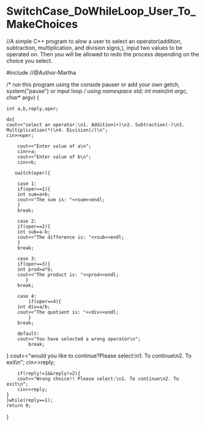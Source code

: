 # SwitchCase_DoWhileLoop_User_To_MakeChoices
//A simple C++ program to alow a user to select an operator(addition, subtraction, multiplication, and division signs,), input two values to be operated on. Then you will be allowed to redo the process depending on the choice you select. 


#include <iostream>
//@Author-Martha

/* run this program using the console pauser or add your own getch, system("pause") or input loop */
using namespace std;
int main(int argc, char** argv) {
	
	int a,b,reply,oper;
	
	do{
	cout<<"select an operator:\n1. Addition(+)\n2. Subtraction(-)\n3. Multiplication(*)\n4. Division(/)\n";
	cin>>oper;
			
		cout<<"Enter value of a\n";
		cin>>a;
		cout<<"Enter value of b\n";
		cin>>b;
		
       switch(oper){
       	
	    case 1:
		if(oper==1){
		int sum=a+b;
		cout<<"The sum is: "<<sum<<endl;	
		}
		break;
		
		case 2:
		if(oper==2){
		int sub=a-b;
		cout<<"The difference is: "<<sub<<endl;	
		}
		break;
		
		case 3:
		if(oper==3){
		int prod=a*b;
		cout<<"The product is: "<<prod<<endl;
	       }
		break;
		
		case 4:
			if(oper==4){
		int div=a/b;
		cout<<"The quotient is: "<<div<<endl;
	     	}
		break;
		
		default:
		cout<<"You have selected a wrong operator\n";
			break;
}
	cout<<"would you like to continue?Please select:\n1. To continue\n2. To exit\n";
	cin>>reply;	
	
		if(reply!=1&&reply!=2){
		cout<<"Wrong choice!! Please select:\n1. To continue\n2. To exit\n";
		cin>>reply;
	}
	}while(reply==1);
	return 0;
}
